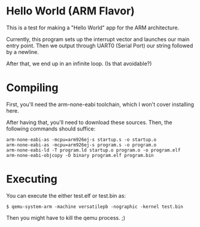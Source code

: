 Hello World (ARM Flavor)
========================

This is a test for making a "Hello World" app for the ARM architecture.

Currently, this program sets up the interrupt vector and launches our main entry point.
Then we output through UART0 (Serial Port) our string followed by a newline.

After that, we end up in an infinite loop. (Is that avoidable?)

Compiling
=========

First, you'll need the arm-none-eabi toolchain, which I won't cover installing here.

After having that, you'll need to download these sources. Then, the following commands should suffice:

    
    arm-none-eabi-as -mcpu=arm926ej-s startup.s -o startup.o
    arm-none-eabi-as -mcpu=arm926ej-s program.s -o program.o
    arm-none-eabi-ld -T program.ld startup.o program.o -o program.elf
    arm-none-eabi-objcopy -O binary program.elf program.bin

Executing
=========

You can execute the either test.elf or test.bin as:

    $ qemu-system-arm -machine versatilepb -nographic -kernel test.bin

Then you might have to kill the qemu process. ;)

